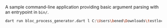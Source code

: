 A sample command-line application providing basic argument parsing with an entrypoint in `bin/`.

```bash
dart run bloc_process_generator.dart l C:\Users\bened\Downloads\testloc c WeTesting p we_testing
```